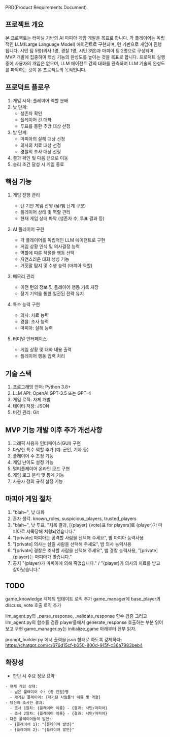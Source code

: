 PRD(Product Requirements Document)

## 프로젝트 개요

본 프로젝트는 터미널 기반의 AI 마피아 게임 개발을 목표로 합니다. 각 플레이어는 독립적인 LLM(Large Language Model) 에이전트로 구현되며, 턴 기반으로 게임이 진행됩니다. 시민 팀 5명(의사 1명, 경찰 1명, 시민 3명)과 마피아 팀 2명으로 구성되며, MVP 개발에 집중하여 핵심 기능의 완성도를 높이는 것을 목표로 합니다. 프로덕트 실행 중에 사용자의 개입은 없으며, LLM 에이전트 간의 대화를 관측하여 LLM 기술의 완성도를 파악하는 것이 본 프로젝트의 목적입니다.

## 프로덕트 플로우

1. 게임 시작: 플레이어 역할 분배
2. 낮 단계:
   - 생존자 확인
   - 플레이어 간 대화
   - 투표를 통한 추방 대상 선정
3. 밤 단계:
   - 마피아의 살해 대상 선정
   - 의사의 치료 대상 선정
   - 경찰의 조사 대상 선정
4. 결과 확인 및 다음 턴으로 이동
5. 승리 조건 달성 시 게임 종료

## 핵심 기능

1. 게임 진행 관리
   - 턴 기반 게임 진행 (낮/밤 단계 구분)
   - 플레이어 상태 및 역할 관리
   - 현재 게임 상태 파악 (생존자 수, 투표 결과 등)

2. AI 플레이어 구현
   - 각 플레이어를 독립적인 LLM 에이전트로 구현
   - 게임 상황 인식 및 의사결정 능력
   - 역할에 따른 적절한 행동 선택
   - 자연스러운 대화 생성 기능
   - 거짓말 탐지 및 수행 능력 (마피아 역할)

3. 메모리 관리
   - 이전 턴의 정보 및 플레이어 행동 기록 저장
   - 장기 기억을 통한 일관된 전략 유지

4. 특수 능력 구현
   - 의사: 치료 능력
   - 경찰: 조사 능력
   - 마피아: 살해 능력

5. 터미널 인터페이스
   - 게임 상황 및 대화 내용 출력
   - 플레이어 행동 입력 처리

## 기술 스택

1. 프로그래밍 언어: Python 3.8+
2. LLM API: OpenAI GPT-3.5 또는 GPT-4
3. 게임 로직: 자체 개발
4. 데이터 저장: JSON
5. 버전 관리: Git

## MVP 기능 개발 이후 추가 개선사항

1. 그래픽 사용자 인터페이스(GUI) 구현
2. 다양한 특수 역할 추가 (예: 군인, 기자 등)
3. 플레이어 수 조정 기능
4. 게임 난이도 설정 기능
5. 멀티플레이어 온라인 모드 구현
6. 게임 로그 분석 및 통계 기능
7. 사용자 정의 규칙 설정 기능


## 마피아 게임 절차

1. "blah~", 낮 대화
2. 혼자 생각. known_roles, suspicious_players, trusted_players
3. "blah~", 낮 투표, "지목 결과, [{player} {vote}표 for players]로 {player}가 마피아로 지목당해 처형되었습니다."
4. "[private] 마피아는 공격할 사람을 선택해 주세요", 밤 마피아 능력사용
5. "[private] 의사는 살릴 사람을 선택해 주세요", 밤 의사 능력사용
6. "[private] 경찰은 조사할 사람을 선택해 주세요", 밤 경찰 능력사용, "[private] {player}는 마피아가 맞습니다."
7. 공지 "{player}가 마피아에 의해 죽었습니다." / "{player}가 의사의 치료를 받고 살아났습니다."


## TODO

game_knowledge 객체의 업데이트 로직 추가
game_manager에 base_player의 discuss, vote 호출 로직 추가

llm_agent.py의 _parse_response, _validate_response 함수 검증
그리고 llm_agent.py의 함수들 검증
player들에서 generate_response 호출하는 부분 읽어보고 구현
game_manager.py는 initialize_game 아래부터 전부 읽자.

prompt_builder.py 에서 출력을 json 형태로 하도록 강제하자: https://chatgpt.com/c/676d15cf-b650-800d-915f-c36a7983beb4

## 확장성

- 판단 시 주요 정보 요약
```
- 현재 게임 상태:
  - 남은 플레이어 수: {총 인원}명
  - 제거된 플레이어: {제거된 사람들의 이름 및 역할}
- 당신이 조사한 결과:
  - 조사 1일차: {플레이어 이름} - {결과: 시민/마피아}
  - 조사 2일차: {플레이어 이름} - {결과: 시민/마피아}
- 다른 플레이어들의 발언:
  - {플레이어 1}: "{플레이어 발언}"
  - {플레이어 2}: "{플레이어 발언}"
```